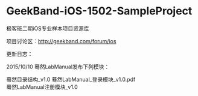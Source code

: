 # GeekBand-iOS-1502-SampleProject
极客班二期iOS专业样本项目资源库

项目讨论区：http://geekband.com/forum/ios

更新日志：

2015/10/10 蓦然LabManual发布下列模块： 

蓦然目录结构_v1.0
蓦然LabManual_登录模块_v1.0.pdf   
蓦然LabManual注册模块_v1.0   

